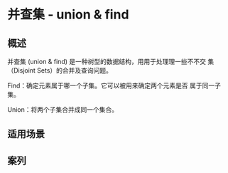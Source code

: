 # 并查集 - union & find

## 概述
并查集 (union & find) 是一种树型的数据结构，⽤用于处理理一些不不交
集（Disjoint Sets）的合并及查询问题。

Find：确定元素属于哪一个子集。它可以被用来确定两个元素是否
属于同一子集。

Union：将两个子集合并成同一个集合。
## 适用场景
## 案列